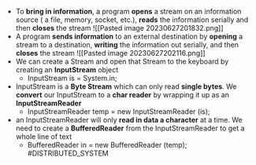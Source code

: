 - To **bring in information**, a program **opens** a stream on an information source ( a file, memory, socket, etc.), **reads** the information serially and then **closes** the stream
![[Pasted image 20230627201832.png]]
- A program **sends information** to an external destination by **opening** a stream to a destination, **writing** the information out serially, and then **closes** the stream
![[Pasted image 20230627202116.png]]
- We can create a Stream and open that Stream to the keyboard by creating an **InputStream** object
	- InputStream is = System.in;
- InputStream is a **Byte Stream** which can only read **single bytes**. We **convert** our InputStream to a **char reader** by wrapping it up as an **InputStreamReader**
	- InputStreamReader temp = new InputStreamReader (is);
- an InputStreamReader will only **read in data a character** at a time. We need to create a **BufferedReader** from the InputStreamReader to get a whole line of text
	- BufferedReader in = new BufferedReader (temp);
#DISTRIBUTED_SYSTEM 

